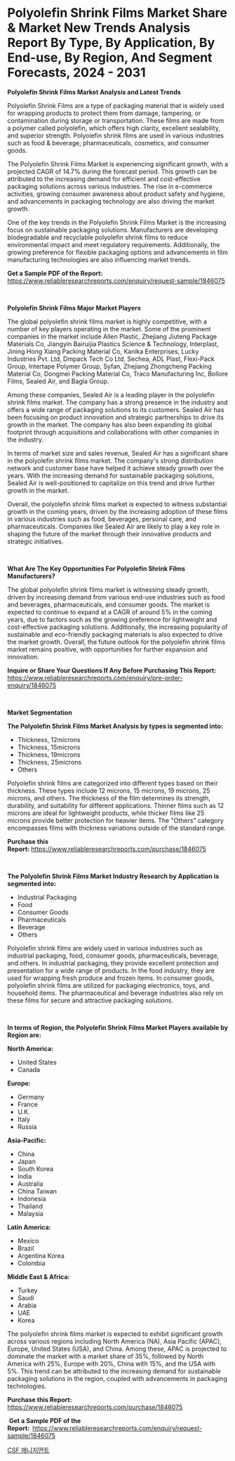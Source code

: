 <p><h1>Polyolefin Shrink Films Market Share & Market New Trends Analysis Report By Type, By Application, By End-use, By Region, And Segment Forecasts, 2024 - 2031</h1></p><p><strong>Polyolefin Shrink Films Market Analysis and Latest Trends</strong></p>
<p><p>Polyolefin Shrink Films are a type of packaging material that is widely used for wrapping products to protect them from damage, tampering, or contamination during storage or transportation. These films are made from a polymer called polyolefin, which offers high clarity, excellent sealability, and superior strength. Polyolefin shrink films are used in various industries such as food & beverage, pharmaceuticals, cosmetics, and consumer goods.</p><p>The Polyolefin Shrink Films Market is experiencing significant growth, with a projected CAGR of 14.7% during the forecast period. This growth can be attributed to the increasing demand for efficient and cost-effective packaging solutions across various industries. The rise in e-commerce activities, growing consumer awareness about product safety and hygiene, and advancements in packaging technology are also driving the market growth.</p><p>One of the key trends in the Polyolefin Shrink Films Market is the increasing focus on sustainable packaging solutions. Manufacturers are developing biodegradable and recyclable polyolefin shrink films to reduce environmental impact and meet regulatory requirements. Additionally, the growing preference for flexible packaging options and advancements in film manufacturing technologies are also influencing market trends.</p></p>
<p><strong>Get a Sample PDF of the Report:&nbsp;</strong> <a href="https://www.reliableresearchreports.com/enquiry/request-sample/1846075">https://www.reliableresearchreports.com/enquiry/request-sample/1846075</a></p>
<p>&nbsp;</p>
<p><strong>Polyolefin Shrink Films Major Market Players</strong></p>
<p><p>The global polyolefin shrink films market is highly competitive, with a number of key players operating in the market. Some of the prominent companies in the market include Allen Plastic, Zhejiang Jiuteng Package Materials Co, Jiangyin Bairuijia Plastics Science & Technology, Interplast, Jining Hong Xiang Packing Material Co, Kanika Enterprises, Lucky Industries Pvt. Ltd, Dmpack Tech Co Ltd, Sechea, ADL Plast, Flexi-Pack Group, Intertape Polymer Group, Syfan, Zhejiang Zhongcheng Packing Material Co, Dongmei Packing Material Co, Traco Manufacturing Inc, Bollore Films, Sealed Air, and Bagla Group.</p><p>Among these companies, Sealed Air is a leading player in the polyolefin shrink films market. The company has a strong presence in the industry and offers a wide range of packaging solutions to its customers. Sealed Air has been focusing on product innovation and strategic partnerships to drive its growth in the market. The company has also been expanding its global footprint through acquisitions and collaborations with other companies in the industry.</p><p>In terms of market size and sales revenue, Sealed Air has a significant share in the polyolefin shrink films market. The company's strong distribution network and customer base have helped it achieve steady growth over the years. With the increasing demand for sustainable packaging solutions, Sealed Air is well-positioned to capitalize on this trend and drive further growth in the market.</p><p>Overall, the polyolefin shrink films market is expected to witness substantial growth in the coming years, driven by the increasing adoption of these films in various industries such as food, beverages, personal care, and pharmaceuticals. Companies like Sealed Air are likely to play a key role in shaping the future of the market through their innovative products and strategic initiatives.</p></p>
<p>&nbsp;</p>
<p><strong>What Are The Key Opportunities For Polyolefin Shrink Films Manufacturers?</strong></p>
<p><p>The global polyolefin shrink films market is witnessing steady growth, driven by increasing demand from various end-use industries such as food and beverages, pharmaceuticals, and consumer goods. The market is expected to continue to expand at a CAGR of around 5% in the coming years, due to factors such as the growing preference for lightweight and cost-effective packaging solutions. Additionally, the increasing popularity of sustainable and eco-friendly packaging materials is also expected to drive the market growth. Overall, the future outlook for the polyolefin shrink films market remains positive, with opportunities for further expansion and innovation.</p></p>
<p><strong>Inquire or Share Your Questions If Any Before Purchasing This Report:</strong> <a href="https://www.reliableresearchreports.com/enquiry/pre-order-enquiry/1846075">https://www.reliableresearchreports.com/enquiry/pre-order-enquiry/1846075</a></p>
<p>&nbsp;</p>
<p><strong>Market Segmentation</strong></p>
<p><strong>The Polyolefin Shrink Films Market Analysis by types is segmented into:</strong></p>
<p><ul><li>Thickness, 12microns</li><li>Thickness, 15microns</li><li>Thickness, 19microns</li><li>Thickness, 25microns</li><li>Others</li></ul></p>
<p><p>Polyolefin shrink films are categorized into different types based on their thickness. These types include 12 microns, 15 microns, 19 microns, 25 microns, and others. The thickness of the film determines its strength, durability, and suitability for different applications. Thinner films such as 12 microns are ideal for lightweight products, while thicker films like 25 microns provide better protection for heavier items. The "Others" category encompasses films with thickness variations outside of the standard range.</p></p>
<p><strong>Purchase this Report:&nbsp;</strong><a href="https://www.reliableresearchreports.com/purchase/1846075">https://www.reliableresearchreports.com/purchase/1846075</a></p>
<p>&nbsp;</p>
<p><strong>The Polyolefin Shrink Films Market Industry Research by Application is segmented into:</strong></p>
<p><ul><li>Industrial Packaging</li><li>Food</li><li>Consumer Goods</li><li>Pharmaceuticals</li><li>Beverage</li><li>Others</li></ul></p>
<p><p>Polyolefin shrink films are widely used in various industries such as industrial packaging, food, consumer goods, pharmaceuticals, beverage, and others. In industrial packaging, they provide excellent protection and presentation for a wide range of products. In the food industry, they are used for wrapping fresh produce and frozen items. In consumer goods, polyolefin shrink films are utilized for packaging electronics, toys, and household items. The pharmaceutical and beverage industries also rely on these films for secure and attractive packaging solutions.</p></p>
<p>&nbsp;</p>
<p><strong>In terms of Region, the Polyolefin Shrink Films Market Players available by Region are:</strong></p>
<p>
    <p> <strong> North America: </strong>
        <ul>
            <li>United States</li>
            <li>Canada</li>
        </ul>
        </p> 
    <p> <strong> Europe: </strong>
        <ul>
            <li>Germany</li>
            <li>France</li>
            <li>U.K.</li>
            <li>Italy</li>
            <li>Russia</li>
        </ul>
        </p> 
    <p> <strong> Asia-Pacific: </strong>
        <ul>
            <li>China</li>
            <li>Japan</li>
            <li>South Korea</li>
            <li>India</li>
            <li>Australia</li>
            <li>China Taiwan</li>
            <li>Indonesia</li>
            <li>Thailand</li>
            <li>Malaysia</li>
        </ul>
        </p> 
    <p> <strong> Latin America: </strong>
        <ul>
            <li>Mexico</li>
            <li>Brazil</li>
            <li>Argentina Korea</li>
            <li>Colombia</li>
        </ul>
        </p> 
    <p> <strong> Middle East & Africa: </strong>
        <ul>
            <li>Turkey</li>
            <li>Saudi</li>
            <li>Arabia</li>
            <li>UAE</li>
            <li>Korea</li>
        </ul>
    </p>
    </p>
<p><p>The polyolefin shrink films market is expected to exhibit significant growth across various regions including North America (NA), Asia Pacific (APAC), Europe, United States (USA), and China. Among these, APAC is projected to dominate the market with a market share of 35%, followed by North America with 25%, Europe with 20%, China with 15%, and the USA with 5%. This trend can be attributed to the increasing demand for sustainable packaging solutions in the region, coupled with advancements in packaging technologies.</p></p>
<p><strong>Purchase this Report: </strong><a href="https://www.reliableresearchreports.com/purchase/1846075">https://www.reliableresearchreports.com/purchase/1846075</a></p>
<p>&nbsp;<strong>Get a Sample PDF of the Report:&nbsp;&nbsp;</strong><a href="https://www.reliableresearchreports.com/enquiry/request-sample/1846075">https://www.reliableresearchreports.com/enquiry/request-sample/1846075</a></p>
<p><strong></strong></p>
<p><p><a href="https://github.com/akzkkws047661437/Market-Research-Report-List-1/blob/main/8276664193354.md">CSF 매니지먼트</a></p></p>